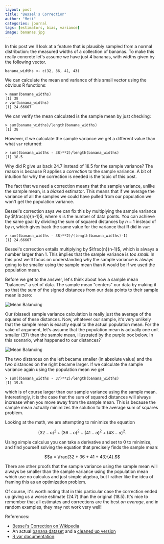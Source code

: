 ```yaml
---
layout: post
title: "Bessel's Correction"
author: "Meti"
categories: journal
tags: [estimators, bias, variance]
image: bananas.jpg
---
```


In this post we'll look at a feature that is plausibly sampled from a normal distribution: the measured widths of a collection of bananas. To make this really concrete let's assume we have just 4 bananas, with widths given by the following vector.

```
banana_widths <- c(32, 36, 41, 43)
```

We can calculate the mean and variance of this small vector using the obvious R functions:

```
> mean(banana_widths)
[1] 38
> var(banana_widths)
[1] 24.66667
```

We can verify the mean calculated is the sample mean by just checking:

```
> sum(banana_widths)/length(banana_widths)
[1] 38
```

However, if we calculate the sample variance we get a different value than what `var` returned:

```
> sum((banana_widths - 38)**2)/length(banana_widths)
[1] 18.5
```

Why did R give us back $24.7$ instead of $18.5$ for the sample variance? The reason is because R applies a _correction_ to the sample variance. A bit of intuition for why the correction is needed is the topic of this post.

The fact that we need a correction means that the sample variance, unlike the sample mean, is a _biased_ estimator. This means that if we average the variance of all the samples we could have pulled from our population we won't get the population variance.

Bessel's correction says we can fix this by multiplying the sample variance by $\frac{n}{n-1}$, where $n$ is the number of data points. You can achieve the same goal by dividing the sum of squared distances by $n-1$ instead of by $n$, which gives back the same value for the variance that R did in `var`:

```
> sum((banana_widths - 38)**2)/(length(banana_widths)-1)
[1] 24.66667
```

Bessel's correction entails multiplying by $\frac{n}{n-1}$, which is always a number larger than 1. This implies that the sample variance is _too small_. In this post we'll focus on understanding why the sample variance is always going to be smaller using the sample mean than it would be if we used the population mean. 

Before we get to the answer, let's think about how a sample mean "balances" a set of data. The sample mean "centers" our data by making it so that the sum of the signed distances from our data points to their sample mean is zero:

![Mean Balancing](https://meticulousdatascience.com/assets/img/mean_balancing.png)

Our (biased) sample variance calculation is really just the average of the squares of these distances. Now, whatever our sample, it's very unlikely that the sample mean is exactly equal to the actual population mean. For the sake of argument, let's assume that the population mean is actually one unit smaller (37) than the sample mean, illustrated by the purple box below. In this scenario, what happened to our distances? 

![Mean Balancing](https://meticulousdatascience.com/assets/img/mean_balancing2.png)

The two distances on the left became smaller (in absolute value) and the two distances on the right became larger. If we calculate the sample variance again using the population mean we get

```
> sum((banana_widths - 37)**2)/length(banana_widths)
[1] 19.5
```

which is of course larger than our sample variance using the sample mean. Interestingly, it is the case that the sum of squared distances will always increase when you move away from the sample mean. This is because the sample mean actually minimizes the solution to the average sum of squares problem. 

Looking at the math, we are attempting to minimize the equation

$$(32 - a)^2 + (36 - a)^2 + (41 - a)^2 + (43 - a)^2.$$

Using simple calculus you can take a derivative and set to 0 to minimize, and find yourself solving the equation that precisely finds the sample mean:

$$a = \frac{32 + 36 + 41 + 43}{4}.$$

There are other proofs that the sample variance using the sample mean will always be smaller than the sample variance using the population mean which use no calculus and just simple algebra, but I rather like the idea of framing this as an optimization problem. 

Of course, it's worth noting that in this particular case the correction ended up giving us a worse estimate (24.7) than the original (18.5). It's nice to remember that all estimates and corrections are the best _on average_, and in random examples, they may not work very well!

References:

- [Bessel's Correction on Wikipedia](https://en.wikipedia.org/wiki/Bessel%27s_correction)
- An actual [banana dataset](http://www.statistics4u.com/fundstat_eng/data_bananas.html) and a [cleaned up version](https://github.com/meticulousdatascience/mds-blog/blob/master/assets/data/bananas_data.csv)
- [R var documentation](https://www.rdocumentation.org/packages/cmvnorm/versions/1.0-3/topics/var)

